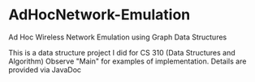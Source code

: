 # AdHocNetwork-Emulation
Ad Hoc Wireless Network  Emulation using Graph Data Structures

This is a data structure project I did for CS 310 (Data Structures and Algorithm)
Observe "Main" for examples of implementation.
Details are provided via JavaDoc
